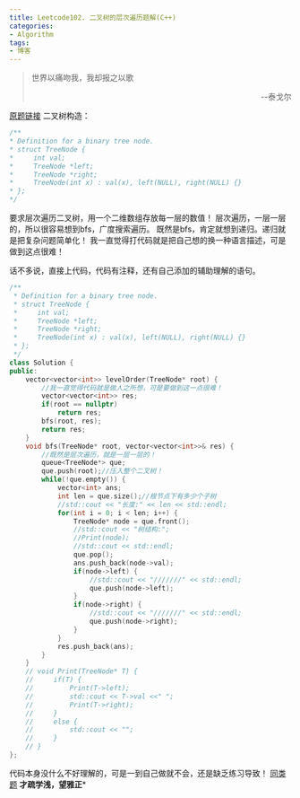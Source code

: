```yaml
---
title: Leetcode102. 二叉树的层次遍历题解(C++)
categories: 
- Algorithm
tags: 
- 博客
---
```

>世界以痛吻我，我却报之以歌
>
><p align="right">--泰戈尔</p>

[原题链接](https://leetcode-cn.com/problems/binary-tree-level-order-traversal/)
二叉树构造：
 ````cpp
 /**
 * Definition for a binary tree node.
 * struct TreeNode {
 *     int val;
 *     TreeNode *left;
 *     TreeNode *right;
 *     TreeNode(int x) : val(x), left(NULL), right(NULL) {}
 * };
 */
 ````

要求层次遍历二叉树，用一个二维数组存放每一层的数值！
层次遍历，一层一层的，所以很容易想到bfs，广度搜索遍历。
既然是bfs，肯定就想到递归。递归就是把复杂问题简单化！
我一直觉得打代码就是把自己想的换一种语言描述，可是做到这点很难！

话不多说，直接上代码，代码有注释，还有自己添加的辅助理解的语句。
````cpp
/**
 * Definition for a binary tree node.
 * struct TreeNode {
 *     int val;
 *     TreeNode *left;
 *     TreeNode *right;
 *     TreeNode(int x) : val(x), left(NULL), right(NULL) {}
 * };
 */
class Solution {
public:
    vector<vector<int>> levelOrder(TreeNode* root) {
        //我一直觉得代码就是做人之所想，可是要做到这一点很难！
        vector<vector<int>> res;
        if(root == nullptr)
            return res;
        bfs(root, res);
        return res;
    }
    void bfs(TreeNode* root, vector<vector<int>>& res) {
        //既然是层次遍历，就是一层一层的！
        queue<TreeNode*> que;
        que.push(root);//压入整个二叉树！
        while(!que.empty()) {
            vector<int> ans;
            int len = que.size();//根节点下有多少个子树
            //std::cout << "长度:" << len << std::endl;
            for(int i = 0; i < len; i++) {
                TreeNode* node = que.front();
                //std::cout << "树结构:";
                //Print(node);
                //std::cout << std::endl;
                que.pop();
                ans.push_back(node->val);
                if(node->left) {
                    //std::cout << "///////" << std::endl;
                    que.push(node->left);
                }
                if(node->right) {
                    //std::cout << "///////" << std::endl;
                    que.push(node->right);
                }
            }
            res.push_back(ans);
        }
    }
    // void Print(TreeNode* T) {
    //     if(T) {
    //         Print(T->left);
    //         std::cout << T->val <<" ";
    //         Print(T->right);
    //     }
    //     else {
    //         std::cout << "";
    //     }
    // }
};
````
代码本身没什么不好理解的，可是一到自己做就不会，还是缺乏练习导致！
[同类题](https://leetcode-cn.com/problems/binary-tree-level-order-traversal-ii/)
**才疏学浅，望雅正***